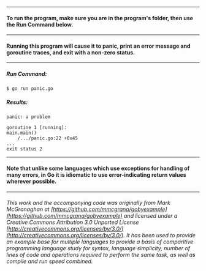 ___
#### To run the program, make sure you are in the program's folder, then use the Run Command below.
___
#### Running this program will cause it to panic, print an error message and goroutine traces, and exit with a non-zero status.
___
##### Run Command:

`$ go run panic.go`

##### Results:
```
panic: a problem

goroutine 1 [running]:
main.main()
	/.../panic.go:22 +0x45
...
exit status 2
```
___
#### Note that unlike some languages which use exceptions for handling of many errors, in Go it is idiomatic to use error-indicating return values wherever possible.
___
###### This work and the accompanying code was originally from Mark McGranaghan at [https://github.com/mmcgrana/gobyexample](https://github.com/mmcgrana/gobyexample) and licensed under a Creative Commons Attribution 3.0 Unported License [http://creativecommons.org/licenses/by/3.0/](http://creativecommons.org/licenses/by/3.0/). It has been used to provide an example base for multiple languages to provide a basis of comparitive programming language study for syntax, language simplicity, number of lines of code and operations required to perform the same task, as well as compile and run speed combined.